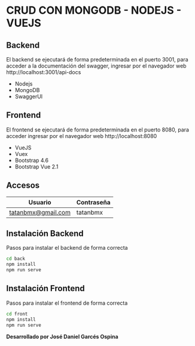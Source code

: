 # CRUD CON MONGODB - NODEJS - VUEJS

## Backend
El backend se ejecutará de forma predeterminada en el puerto 3001, para acceder a la documentación del swagger, ingresar por el navegador web http://localhost:3001/api-docs
- Nodejs
- MongoDB
- SwaggerUI
## Frontend
El frontend se ejecutará de forma predeterminada en el puerto 8080, para acceder ingresar por el navegador web http://localhost:8080
- VueJS
- Vuex
- Bootstrap 4.6
- Bootstrap Vue 2.1

## Accesos

| Usuario | Contraseña |
| ------ | ------ |
| tatanbmx@gmail.com | tatanbmx |

## Instalación Backend

Pasos para instalar el backend de forma correcta

```sh
cd back
npm install
npm run serve
```

## Instalación Frontend

Pasos para instalar el frontend de forma correcta

```sh
cd front
npm install
npm run serve
```

**Desarrollado por José Daniel Garcés Ospina**
